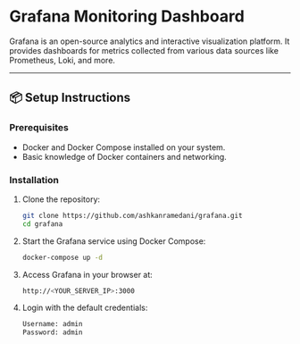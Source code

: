 # Grafana Monitoring Dashboard

Grafana is an open-source analytics and interactive visualization platform. It provides dashboards for metrics collected from various data sources like Prometheus, Loki, and more.

---

## 📦 Setup Instructions

### Prerequisites
- Docker and Docker Compose installed on your system.
- Basic knowledge of Docker containers and networking.

### Installation
1. Clone the repository:
   ```bash
   git clone https://github.com/ashkanramedani/grafana.git
   cd grafana

2. Start the Grafana service using Docker Compose:
   ```bash
   docker-compose up -d

4. Access Grafana in your browser at:
   ```bash
   http://<YOUR_SERVER_IP>:3000

5. Login with the default credentials:
   ```bash
   Username: admin
   Password: admin
